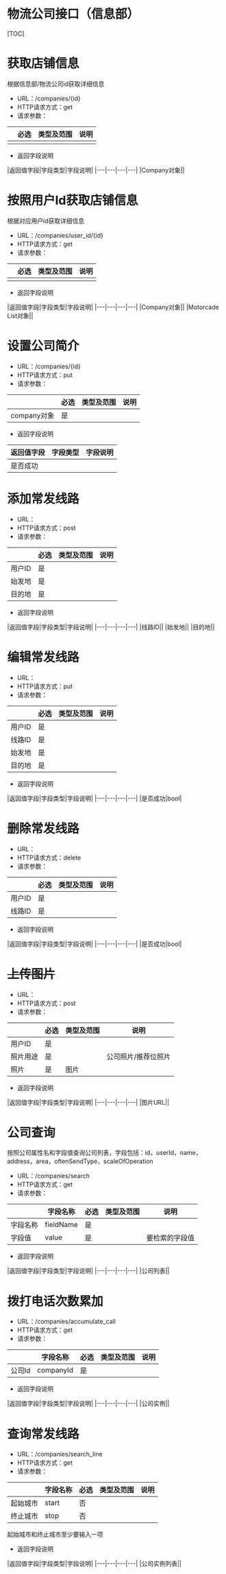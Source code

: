 物流公司接口（信息部）
================================
[TOC]

# 获取店铺信息
根据信息部/物流公司id获取详细信息
* URL：/companies/{id}
* HTTP请求方式：get
* 请求参数：

|  |必选|类型及范围|说明|
|---|---|---|---|
|||||

* 返回字段说明

|返回值字段|字段类型|字段说明|
|---|---|---|---|
|Company对象||

# 按照用户Id获取店铺信息
根据对应用户id获取详细信息
* URL：/companies/user_id/{id}
* HTTP请求方式：get
* 请求参数：

|  |必选|类型及范围|说明|
|---|---|---|---|
|||||

* 返回字段说明

|返回值字段|字段类型|字段说明|
|---|---|---|---|
|Company对象||
|Motorcade List对象||

# 设置公司简介

* URL：/companies/{id}
* HTTP请求方式：put
* 请求参数：

|  |必选|类型及范围|说明|
|---|---|---|---|
|company对象|是|||

* 返回字段说明

|返回值字段|字段类型|字段说明|
|---|---|---|
|是否成功|||

# 添加常发线路
* URL：
* HTTP请求方式：post
* 请求参数：

|  |必选|类型及范围|说明|
|---|---|---|---|
|用户ID|是|||
|始发地|是|||
|目的地|是|||

* 返回字段说明

|返回值字段|字段类型|字段说明|
|---|---|---|---|
|线路ID||
|始发地||
|目的地||

# 编辑常发线路
* URL：
* HTTP请求方式：put
* 请求参数：

|  |必选|类型及范围|说明|
|---|---|---|---|
|用户ID|是|||
|线路ID|是|||
|始发地|是|||
|目的地|是|||

* 返回字段说明

|返回值字段|字段类型|字段说明|
|---|---|---|---|
|是否成功|bool|

# 删除常发线路
* URL：
* HTTP请求方式：delete
* 请求参数：

|  |必选|类型及范围|说明|
|---|---|---|---|
|用户ID|是|||
|线路ID|是|||

* 返回字段说明

|返回值字段|字段类型|字段说明|
|---|---|---|---|
|是否成功|bool|

# ~~上传图片~~

* URL：
* HTTP请求方式：post
* 请求参数：

|  |必选|类型及范围|说明|
|---|---|---|---|
|用户ID|是|||
|照片用途|是||公司照片/推荐位照片|
|照片|是|图片||

* 返回字段说明

|返回值字段|字段类型|字段说明|
|---|---|---|---|
|图片URL||

# 公司查询

按照公司属性名和字段值查询公司列表，字段包括：id，userId，name，address，area，oftenSendType，scaleOfOperation

* URL：/companies/search
* HTTP请求方式：get
* 请求参数：

|  |字段名称|必选|类型及范围|说明|
|---|---|---|---|---|
|字段名称|fieldName|是|||
|字段值|value|是||要检索的字段值|

* 返回字段说明

|返回值字段|字段类型|字段说明|
|---|---|---|---|
|公司列表||

# 拨打电话次数累加

* URL：/companies/accumulate_call
* HTTP请求方式：get
* 请求参数：

|  |字段名称|必选|类型及范围|说明|
|---|---|---|---|---|
|公司Id|companyId|是|||

* 返回字段说明

|返回值字段|字段类型|字段说明|
|---|---|---|---|
|公司实例||

# 查询常发线路

* URL：/companies/search_line
* HTTP请求方式：get
* 请求参数：

|  |字段名称|必选|类型及范围|说明|
|---|---|---|---|---|
|起始城市|start|否|||
|终止城市|stop|否|||

起始城市和终止城市至少要输入一项

* 返回字段说明

|返回值字段|字段类型|字段说明|
|---|---|---|---|
|公司实例列表||